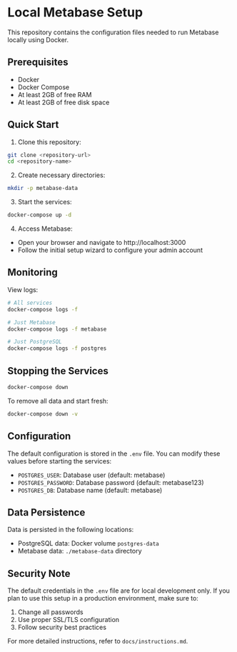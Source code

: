# Local Metabase Setup

This repository contains the configuration files needed to run Metabase locally using Docker.

## Prerequisites

- Docker
- Docker Compose
- At least 2GB of free RAM
- At least 2GB of free disk space

## Quick Start

1. Clone this repository:
```bash
git clone <repository-url>
cd <repository-name>
```

2. Create necessary directories:
```bash
mkdir -p metabase-data
```

3. Start the services:
```bash
docker-compose up -d
```

4. Access Metabase:
- Open your browser and navigate to http://localhost:3000
- Follow the initial setup wizard to configure your admin account

## Monitoring

View logs:
```bash
# All services
docker-compose logs -f

# Just Metabase
docker-compose logs -f metabase

# Just PostgreSQL
docker-compose logs -f postgres
```

## Stopping the Services

```bash
docker-compose down
```

To remove all data and start fresh:
```bash
docker-compose down -v
```

## Configuration

The default configuration is stored in the `.env` file. You can modify these values before starting the services:

- `POSTGRES_USER`: Database user (default: metabase)
- `POSTGRES_PASSWORD`: Database password (default: metabase123)
- `POSTGRES_DB`: Database name (default: metabase)

## Data Persistence

Data is persisted in the following locations:
- PostgreSQL data: Docker volume `postgres-data`
- Metabase data: `./metabase-data` directory

## Security Note

The default credentials in the `.env` file are for local development only. 
If you plan to use this setup in a production environment, make sure to:
1. Change all passwords
2. Use proper SSL/TLS configuration
3. Follow security best practices

For more detailed instructions, refer to `docs/instructions.md`.